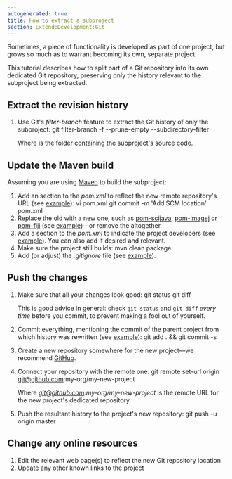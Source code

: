```yaml
---
autogenerated: true
title: How to extract a subproject
section: Extend:Development:Git
---
```



 Sometimes, a piece of functionality is developed as part of one project, but grows so much as to warrant becoming its own, separate project.

This tutorial describes how to split part of a Git repository into its own dedicated Git repository, preserving only the history relevant to the subproject being extracted.

## Extract the revision history

1.  Use Git's *filter-branch* feature to extract the Git history of only the subproject:
        git filter-branch -f --prune-empty --subdirectory-filter <subdir>

    Where <subdir> is the folder containing the subproject's source code.

</li>
</ol>

## Update the Maven build

Assuming you are using [Maven](/develop/maven) to build the subproject:

1.  Add an *<scm>* section to the *pom.xml* to reflect the new remote repository's URL (see [example](https://github.com/scijava/jep/commit/b76f4a1df830c090fc96ab99bb145dd67e8e69ce)):
        vi pom.xml
        git commit -m 'Add SCM location' pom.xml
2.  Replace the old *<parent>* with a new one, such as [pom-scijava](https://github.com/scijava/pom-scijava), [pom-imagej](https://github.com/imagej/pom-imagej) or [pom-fiji](https://github.com/fiji/pom-fiji) (see [example](https://github.com/scijava/jep/commit/336c0a46fad855508aaa905a9f82e5d88136df91))—or remove the *<parent>* altogether.
3.  Add a *<developers>* section to the *pom.xml* to indicate the project developers (see [example](https://github.com/fiji/plugins/trackmate/commit/f0c2cf6cca3e198ba5b9283a71fc564f41c642d5)). You can also add *<contributors>* if desired and relevant.
4.  Make sure the project still builds:
        mvn clean package
5.  Add (or adjust) the *.gitignore* file (see [example](https://github.com/fiji/spimreconstruction/commit/cf95dcc06b31c0044b58213c12f886027a5eb3ba)).

## Push the changes

1.  Make sure that all your changes look good:
        git status
        git diff

    This is good advice in general: check `git status` and `git diff` *every time* before you commit, to prevent making a fool out of yourself.
2.  Commit everything, mentioning the commit of the parent project from which history was rewritten (see [example](https://github.com/scijava/jep/commit/660930836860c6f67ecb53d091eb1730ecb68c80)):
        git add . && git commit -s
3.  Create a new repository somewhere for the new project—we recommend [GitHub](/develop/github).
4.  Connect your repository with the remote one:
        git remote set-url origin git@github.com:my-org/my-new-project

    Where *git@github.com:my-org/my-new-project* is the remote URL for the new project's dedicated repository.
5.  Push the resultant history to the project's new repository:
        git push -u origin master

## Change any online resources

1.  Edit the relevant web page(s) to reflect the new Git repository location
2.  Update any other known links to the project


